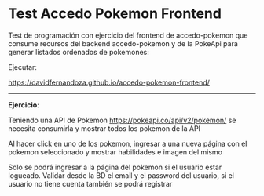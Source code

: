 # Test Accedo Pokemon Frontend
Test de programación con ejercicio del frontend de accedo-pokemon que consume recursos del backend accedo-pokemon y de la PokeApi para generar listados ordenados de pokemones:

Ejecutar: 

<a href="https://davidfernandoza.github.io/accedo-pokemon-frontend/" target="_blank">https://davidfernandoza.github.io/accedo-pokemon-frontend/</a>


* * *
**Ejercicio**:

Teniendo una API de Pokemon https://pokeapi.co/api/v2/pokemon/ se necesita consumirla y mostrar
todos los pokemon de la API

Al hacer click en uno de los pokemon, ingresar a una nueva página con el pokemon seleccionado y
mostrar habilidades e imagen del mismo

Solo se podrá ingresar a la página del pokemon si el usuario estar logueado. Validar desde la BD el
email y el password del usuario, si el usuario no tiene cuenta también se podrá registrar





